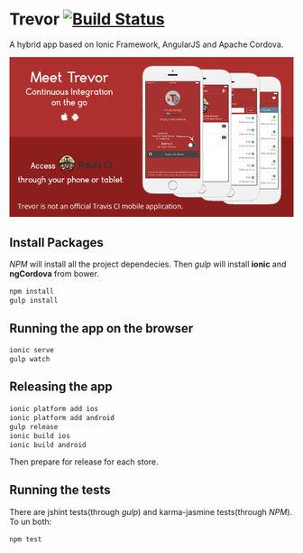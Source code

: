 Trevor [![Build Status](https://magnum.travis-ci.com/ekonstantinidis/travis-mobile.svg?token=9QR4ewbqbkEmHps6q5sq&branch=master)](https://magnum.travis-ci.com/ekonstantinidis/travis-mobile)
=====================
A hybrid app based on Ionic Framework, AngularJS and Apache Cordova.

![Trevor App](www/images/press.png)


## Install Packages
*NPM* will install all the project dependecies. Then *gulp* will install **ionic** and **ngCordova** from bower.

    npm install
    gulp install


## Running the app on the browser

    ionic serve
    gulp watch


## Releasing the app

    ionic platform add ios
    ionic platform add android
    gulp release
    ionic build ios
    ionic build android

Then prepare for release for each store.


## Running the tests
There are jshint tests(through *gulp*) and karma-jasmine tests(through *NPM*). To un both:

    npm test
